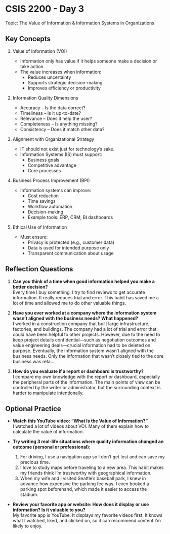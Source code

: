 # CSIS 2200 - Day 3

Topic: The Value of Information & Information Systems in Organizations

## Key Concepts

1. Value of Information (VOI)

   - Information only has value if it helps someone make a decision or take action.
   - The value increases when information:
     - Reduces uncertainty
     - Supports strategic decision-making
     - Improves efficiency or productivity

2. Information Quality Dimensions

   - Accuracy – Is the data correct?
   - Timeliness – Is it up-to-date?
   - Relevance – Does it help the user?
   - Completeness – Is anything missing?
   - Consistency – Does it match other data?

3. Alignment with Organizational Strategy

   - IT should not exist just for technology’s sake.
   - Information Systems (IS) must support:
     - Business goals
     - Competitive advantage
     - Core processes

4. Business Process Improvement (BPI)

   - Information systems can improve:
     - Cost reduction
     - Time savings
     - Workflow automation
     - Decision-making
     - Example tools: ERP, CRM, BI dashboards

5. Ethical Use of Information

   - Must ensure:
     - Privacy is protected (e.g., customer data)
     - Data is used for intended purpose only
     - Transparent communication about usage

## Reflection Questions

1. **Can you think of a time when good information helped you make a better decision?**  
   Every time I buy something, I try to find reviews to get accurate information. It really reduces trial and error. This habit has saved me a lot of time and allowed me to do other valuable things.

2. **Have you ever worked at a company where the information system wasn’t aligned with the business needs? What happened?**  
   I worked in a construction company that built large infrastructure, factories, and buildings. The company had a lot of trial and error that could have been helpful to other projects. However, due to the need to keep project details confidential—such as negotiation outcomes and value engineering deals—crucial information had to be deleted on purpose. Eventually, the information system wasn’t aligned with the business needs. Only the information that wasn’t closely tied to the core business was reta...

3. **How do you evaluate if a report or dashboard is trustworthy?**  
   I compare my own knowledge with the report or dashboard, especially the peripheral parts of the information. The main points of view can be controlled by the writer or administrator, but the surrounding context is harder to manipulate intentionally.

## Optional Practice

- **Watch this YouTube video: “What Is the Value of Information?”**  
  I watched a lot of videos about VOI. Many of them explain how to calculate the value of information.

- **Try writing 3 real-life situations where quality information changed an outcome (personal or professional):**  
  1. For driving, I use a navigation app so I don’t get lost and can save my precious time.  
  2. I love to study maps before traveling to a new area. This habit makes my friends think I’m trustworthy with geographical information.  
  3. When my wife and I visited Seattle’s baseball park, I knew in advance how expensive the parking fee was. I even booked a parking spot beforehand, which made it easier to access the stadium.

- **Review your favorite app or website: How does it display or use information? Is it valuable to you?**  
  My favorite app is YouTube. It displays my favorite videos first. It knows what I watched, liked, and clicked on, so it can recommend content I’m likely to enjoy.